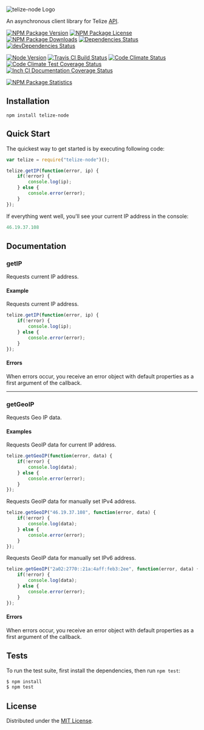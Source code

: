 ![telize-node Logo][logo]

An asynchronous client library for Telize [API](http://telize.com/).

[![NPM Package Version][npm-package-version-badge]][npm-package-url]
[![NPM Package License][npm-package-license-badge]][npm-package-license-url]
[![NPM Package Downloads][npm-package-downloads-badge]][npm-package-url]
[![Dependencies Status][dependencies-status-badge]][dependencies-status-page-url]
[![devDependencies Status][devDependencies-status-badge]][devDependencies-status-page-url]

[![Node Version][node-version-badge]][node-downloads-page-url]
[![Travis CI Build Status][travis-ci-build-status-badge]][travis-ci-build-status-page-url]
[![Code Climate Status][code-climate-status-badge]][code-climate-status-page-url]
[![Code Climate Test Coverage Status][code-climate-test-coverage-status-badge]][code-climate-test-coverage-status-page-url]
[![Inch CI Documentation Coverage Status][inch-ci-documentation-coverage-status-badge]][inch-ci-documentation-coverage-status-page-url]

[![NPM Package Statistics][npm-package-statistics-badge]][npm-package-url]

## Installation

`npm install telize-node`

## Quick Start

The quickest way to get started is by executing following code:

```javascript
var telize = require("telize-node")();

telize.getIP(function(error, ip) {
    if(!error) {
        console.log(ip);
    } else {
        console.error(error);
    }
});
```

If everything went well, you'll see your current IP address in the console:

```javascript
46.19.37.108
```

## Documentation

### getIP

Requests current IP address.

#### Example

Requests current IP address.

```javascript
telize.getIP(function(error, ip) {
    if(!error) {
        console.log(ip);
    } else {
        console.error(error);
    }
});
```

#### Errors

When errors occur, you receive an error object with default properties as a first argument of the callback.

***

### getGeoIP

Requests Geo IP data.

#### Examples

Requests GeoIP data for current IP address.

```javascript
telize.getGeoIP(function(error, data) {
    if(!error) {
        console.log(data);
    } else {
        console.error(error);
    }
});
```

Requests GeoIP data for manually set IPv4 address.

```javascript
telize.getGeoIP("46.19.37.108", function(error, data) {
    if(!error) {
        console.log(data);
    } else {
        console.error(error);
    }
});
```

Requests GeoIP data for manually set IPv6 address.

```javascript
telize.getGeoIP("2a02:2770::21a:4aff:feb3:2ee", function(error, data) {
    if(!error) {
        console.log(data);
    } else {
        console.error(error);
    }
});
```

#### Errors

When errors occur, you receive an error object with default properties as a first argument of the callback.

## Tests

To run the test suite, first install the dependencies, then run `npm test`:

```bash
$ npm install
$ npm test
```

## License

Distributed under the [MIT License](LICENSE).

[logo]: https://cldup.com/mRUAz79vf1.png

[npm-package-url]: https://npmjs.org/package/telize-node

[npm-package-version-badge]: https://img.shields.io/npm/v/telize-node.svg?style=flat-square

[npm-package-license-badge]: https://img.shields.io/npm/l/telize-node.svg?style=flat-square
[npm-package-license-url]: http://opensource.org/licenses/MIT

[npm-package-downloads-badge]: https://img.shields.io/npm/dm/telize-node.svg?style=flat-square

[dependencies-status-badge]: https://david-dm.org/AnatoliyGatt/telize-node.svg?style=flat-square
[dependencies-status-page-url]: https://david-dm.org/AnatoliyGatt/telize-node#info=dependencies

[devDependencies-status-badge]: https://david-dm.org/AnatoliyGatt/telize-node/dev-status.svg?style=flat-square
[devDependencies-status-page-url]: https://david-dm.org/AnatoliyGatt/telize-node#info=devDependencies

[node-version-badge]: https://img.shields.io/node/v/telize-node.svg?style=flat-square
[node-downloads-page-url]: https://nodejs.org/en/download/

[travis-ci-build-status-badge]: https://img.shields.io/travis/AnatoliyGatt/telize-node.svg?style=flat-square
[travis-ci-build-status-page-url]: https://travis-ci.org/AnatoliyGatt/telize-node

[code-climate-status-badge]: https://img.shields.io/codeclimate/github/AnatoliyGatt/telize-node.svg?style=flat-square
[code-climate-status-page-url]: https://codeclimate.com/github/AnatoliyGatt/telize-node

[code-climate-test-coverage-status-badge]: https://img.shields.io/codeclimate/coverage/github/AnatoliyGatt/telize-node.svg?style=flat-square
[code-climate-test-coverage-status-page-url]: https://codeclimate.com/github/AnatoliyGatt/telize-node/coverage

[inch-ci-documentation-coverage-status-badge]: https://inch-ci.org/github/AnatoliyGatt/telize-node.svg?style=flat-square
[inch-ci-documentation-coverage-status-page-url]: https://inch-ci.org/github/AnatoliyGatt/telize-node

[npm-package-statistics-badge]: https://nodei.co/npm/telize-node.png?downloads=true&downloadRank=true&stars=true